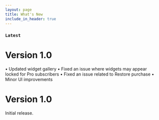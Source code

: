 ```yaml
---
layout: page
title: What's New
include_in_header: true
---
```


### `Latest`
# **Version 1.0**
• Updated widget gallery
• Fixed an issue where widgets may appear locked for Pro subscribers
• Fixed an issue related to Restore purchase
• Minor UI improvements

# **Version 1.0**
Initial release.
